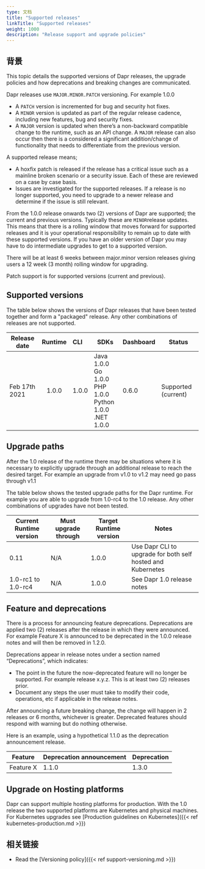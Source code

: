 ```yaml
---
type: 文档
title: "Supported releases"
linkTitle: "Supported releases"
weight: 1000
description: "Release support and upgrade policies"
---
```


## 背景
This topic details the supported versions of Dapr releases, the upgrade policies and how deprecations and breaking changes are communicated.

Dapr releases use `MAJOR.MINOR.PATCH` versioning. For example 1.0.0

  * A `PATCH` version is incremented for bug and security hot fixes.
  * A `MINOR` version is updated as part of the regular release cadence, including new features, bug and security fixes.
  * A `MAJOR` version is updated when there’s a non-backward compatible change to the runtime, such as an API change.  A `MAJOR` release can also occur then there is a considered a significant addition/change of functionality that needs to differentiate from the previous version.

A supported release means;

- A hoxfix patch is released if the release has a critical issue such as a mainline broken scenario or a security issue. Each of these are reviewed on a case by case basis.
- Issues are investigated for the supported releases. If a release is no longer supported, you need to upgrade to a newer release and determine if the issue is still relevant.

From the 1.0.0 release onwards two (2) versions of Dapr are supported; the current and previous versions. Typically these are `MINOR`release updates. This means that there is a rolling window that moves forward for supported releases and it is your operational responsibility to remain up to date with these supported versions. If you have an older version of Dapr you may have to do intermediate upgrades to get to a supported version.

There will be at least 6 weeks between major.minor version releases giving users a 12 week (3 month) rolling window for upgrading.

Patch support is for supported versions (current and previous).

## Supported versions
The table below shows the versions of Dapr releases that have been tested together and form a "packaged" release. Any other combinations of releases are not supported.

| Release date  | Runtime | CLI   | SDKs                                                                      | Dashboard | Status              |
| ------------- |:-------:|:----- | ------------------------------------------------------------------------- | --------- | ------------------- |
| Feb 17th 2021 |  1.0.0  | 1.0.0 | Java 1.0.0 </br>Go 1.0.0 </br>PHP 1.0.0 </br>Python 1.0.0 </br>.NET 1.0.0 | 0.6.0     | Supported (current) |

## Upgrade paths
After the 1.0 release of the runtime there may be situations where it is necessary to explicitly upgrade through an additional release to reach the desired target. For example an upgrade from v1.0 to v1.2 may need go pass through v1.1

The table below shows the tested upgrade paths for the Dapr runtime. For example you are able to upgrade from 1.0-rc4 to the 1.0 release. Any other combinations of upgrades have not been tested.

| Current Runtime version | Must upgrade through | Target Runtime version | Notes                                                       |
| ----------------------- | -------------------- | ---------------------- | ----------------------------------------------------------- |
| 0.11                    | N/A                  | 1.0.0                  | Use Dapr CLI to upgrade for both self hosted and Kubernetes |
| 1.0-rc1 to 1.0-rc4      | N/A                  | 1.0.0                  | See Dapr 1.0 release notes                                  |

## Feature and deprecations
There is a process for announcing feature deprecations.  Deprecations are applied two (2) releases after the release in which they were announced. For example Feature X is announced to be deprecated in the 1.0.0 release notes and will then be removed in 1.2.0.

Deprecations appear in release notes under a section named “Deprecations”, which indicates:
- The point in the future the now-deprecated feature will no longer be supported. For example release x.y.z.  This is at least two (2) releases prior.
- Document any steps the user must take to modify their code, operations, etc if applicable in the release notes.

After announcing a future breaking change, the change will happen in 2 releases or 6 months, whichever is greater. Deprecated features should respond with warning but do nothing otherwise.

Here is an example, using a hypothetical 1.1.0 as the deprecation announcement release.

| Feature   | Deprecation announcement | Deprecation |
| --------- | ------------------------ | ----------- |
| Feature X | 1.1.0                    | 1.3.0       |

## Upgrade on Hosting platforms
Dapr can support multiple hosting platforms for production. With the 1.0 release the two supported platforms are Kubernetes and physical machines. For Kubernetes upgrades see [Production guidelines on Kubernetes]({{< ref kubernetes-production.md >}})

## 相关链接
* Read the [Versioning policy]({{< ref support-versioning.md >}})